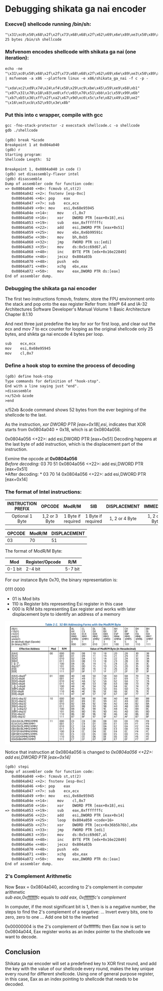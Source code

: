 # Debugging shikata ga nai encoder
### Execve() shellcode running /bin/sh:
```
"\x31\xc0\x50\x68\x2f\x2f\x73\x68\x68\x2f\x62\x69\x6e\x89\xe3\x50\x89\xe2\x53\x89\xe1\xb0\x0b\xcd\x80"
25 bytes /bin/sh shellcode
```

### Msfvenom encodes shellcode with shikata ga nai (one iteration):
```
echo -ne "\x31\xc0\x50\x68\x2f\x2f\x73\x68\x68\x2f\x62\x69\x6e\x89\xe3\x50\x89\xe2\x53\x89\xe1\xb0\x0b\xcd\x80" | msfvenom -a x86 --platform linux -e x86/shikata_ga_nai -f c -p - 

"\xda\xc2\xd9\x74\x24\xf4\x58\x29\xc9\xbe\x45\x59\xe9\x68\xb1"
"\x07\x31\x70\x18\x83\xe8\xfc\x03\x70\x51\xbb\x1c\x59\x99\x6b"
"\xb7\xb5\x36\xff\x2f\xa2\x67\x9d\xc6\x5c\xfe\x82\x49\x28\xe2"
"\x16\xe3\xcb\x52\x93\x3e\x8b"
```
### Put this into c wrapper, compile with gcc 

```
gcc -fno-stack-protector -z execstack shellcode.c -o shellcode
gdb ./shellcode

(gdb) break *&code
Breakpoint 1 at 0x804a040
(gdb) r
Starting program: 
Shellcode Length:  52

Breakpoint 1, 0x0804a040 in code ()
(gdb) set disassembly-flavor intel
(gdb) disassemble 
Dump of assembler code for function code:
=> 0x0804a040 <+0>:	fcmovb st,st(2)
   0x0804a042 <+2>:	fnstenv [esp-0xc]
   0x0804a046 <+6>:	pop    eax
   0x0804a047 <+7>:	sub    ecx,ecx
   0x0804a049 <+9>:	mov    esi,0x68e95945
   0x0804a04e <+14>:	mov    cl,0x7
   0x0804a050 <+16>:	xor    DWORD PTR [eax+0x18],esi
   0x0804a053 <+19>:	sub    eax,0xfffffffc
   0x0804a056 <+22>:	add    esi,DWORD PTR [eax+0x51]
   0x0804a059 <+25>:	mov    ebx,0x6b99591c
   0x0804a05e <+30>:	mov    bh,0xb5
   0x0804a060 <+32>:	jmp    FWORD PTR ss:[edi]
   0x0804a063 <+35>:	mov    ds:0x5cc69d67,al
   0x0804a068 <+40>:	inc    BYTE PTR [edx+0x16e22849]
   0x0804a06e <+46>:	jecxz  0x804a03b
   0x0804a070 <+48>:	push   edx
   0x0804a071 <+49>:	xchg   ebx,eax
   0x0804a072 <+50>:	mov    eax,DWORD PTR ds:[eax]
End of assembler dump.

```
### Debugging the shikata ga nai encoder

The first two instructions fcmovb, fnstenv, store the FPU environment onto the stack and pop onto the eax register
Refer from: 
Intel® 64 and IA-32 Architectures Software Developer's Manual Volume 1: Basic Architecture Chapter 8.1.10

And next three just predefine the key for xor for first loop, and clear out the ecx and mov 7 to ecx counter for looping 
as the original shellcode only 25 bytes, and shikta ga nai encode 4 bytes per loop.
```
sub    ecx,ecx
mov    esi,0x68e95945
mov    cl,0x7

```

### Define a hook stop to exmine the process of decoding

```
(gdb) define hook-stop
Type commands for definition of "hook-stop".
End with a line saying just "end".
>disassemble 
>x/52xb &code
>end
```
x/52xb &code command shows 52 bytes from the ever begining of the shellcode to the last.

As the instruction, *xor    DWORD PTR [eax+0x18],esi*, indicates that XOR starts from 0x0804a040 + 0x18,
which is at 0x0804a058.

0x0804a056 <+22>:	add    esi,DWORD PTR [eax+0x51]
Decoding happens at the last byte of add instruction, which is the displacement part of the instruction. 

Exmine the opcode at **0x0804a056**   
*Before decoding:* 03 70 51    0x0804a056 <+22>:	add    esi,DWORD PTR [eax+0x51]  
*After decoding: *  03 70 14    0x0804a056 <+22>:	add    esi,DWORD PTR [eax+0x14]  

### The format of Intel instructions:

| INSTRUCTION PREFIX | OPCODE        | ModR/M             | SIB                | DISPLACEMENT   | IMMEDIATE      |
|:------------------:|:-------------:|:------------------:|:------------------:|:--------------:|:--------------:|
| Optional 1 Byte    | 1,2 or 3 Byte | 1 Byte if required | 1 Byte if required | 1, 2 or 4 Byte | 1, 2 or 4 Byte |



|OPCODE|ModR/M|DISPLACEMENT|
|---|---|---|
|03 |70 |51 |

The format of ModR/M Byte:

|Mod |Register/Opcode|R/M|
|---|---|---|
|0-1 bit |2-4 bit |5-7 bit|

For our instance Byte 0x70, the binary representation is:

0111 0000

- 01 is Mod bits
- 110 is Register bits representing Esi register in this case
- 000 is R/M bits representing Eax register and works with later displacement byte to identify an address of a memory


![](./32-Bit_Addressing_ModR:M.png)

Notice that instruction at 0x0804a056 is changed to *0x0804a056 <+22>:	add    esi,DWORD PTR [eax+0x14]*
```
(gdb) stepi
Dump of assembler code for function code:
   0x0804a040 <+0>:	fcmovb st,st(2)
   0x0804a042 <+2>:	fnstenv [esp-0xc]
   0x0804a046 <+6>:	pop    eax
   0x0804a047 <+7>:	sub    ecx,ecx
   0x0804a049 <+9>:	mov    esi,0x68e95945
   0x0804a04e <+14>:	mov    cl,0x7
   0x0804a050 <+16>:	xor    DWORD PTR [eax+0x18],esi
=> 0x0804a053 <+19>:	sub    eax,0xfffffffc
   0x0804a056 <+22>:	add    esi,DWORD PTR [eax+0x14]
   0x0804a059 <+25>:	loop   0x804a050 <code+16>
   0x0804a05b <+27>:	xor    DWORD PTR [ecx+0x36b5b76b],ebx
   0x0804a061 <+33>:	jmp    FWORD PTR [edi]
   0x0804a063 <+35>:	mov    ds:0x5cc69d67,al
   0x0804a068 <+40>:	inc    BYTE PTR [edx+0x16e22849]
   0x0804a06e <+46>:	jecxz  0x804a03b
   0x0804a070 <+48>:	push   edx
   0x0804a071 <+49>:	xchg   ebx,eax
   0x0804a072 <+50>:	mov    eax,DWORD PTR ds:[eax]
End of assembler dump.
```
### 2's Complement Arithmetic
Now $eax = 0x0804a040, according to 2's complement in computer arithmetic  
*sub    eax,0xfffffffc* equals to *add eax, 0xfffffffc's complement*  

In computer, if the most significant bit is 1, then is is a negative number, the steps to find the 2's complement of a negative:
... Invert every bits, one to zero, zero to one
... Add one bit to the inverted

0x00000004 is the 2's complement of 0xfffffffc
then Eax now is set to 0x0804a044, Eax register works as an index pointer to the shellcode we want to decode.

Conclusion
---
Shikata ga nai encoder will set a predefined key to XOR first round, and add the key with the value of our shellcode every round,  makes the key unique every round for different shellcode. Using one of general purpose register, in this case, Eax as an index  pointing to shellcode that needs to be decoded. 

